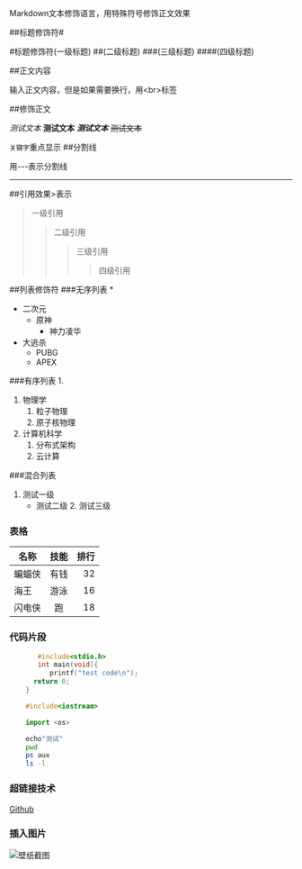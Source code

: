 Markdown文本修饰语言，用特殊符号修饰正文效果<br>

##标题修饰符\#

#标题修饰符(一级标题)
##(二级标题)
###(三级标题)
####(四级标题)

##正文内容
  
  输入正文内容，但是如果需要换行，用\<br\>标签

##修饰正文

  *测试文本*
  **测试文本**
  ***测试文本***
  ~~测试文本~~

`关键字`重点显示
##分割线

  用\-\-\-表示分割线
  
---

##引用效果\>表示
>一级引用
>>二级引用
>>>三级引用
>>>>四级引用

##列表修饰符
###无序列表 \*
* 二次元
  * 原神
    * 神力凌华
* 大逃杀
  * PUBG
  * APEX

###有序列表 1.
1. 物理学
   1. 粒子物理
   2. 原子核物理
2. 计算机科学
   1. 分布式架构
   2. 云计算

###混合列表
1. 测试一级
   * 测试二级
     2. 测试三级

### 表格
名称|技能|排行
--|:--:|--:
蝙蝠侠|有钱|32
海王|游泳|16
闪电侠|跑|18

### 代码片段
```c
       #include<stdio.h>
       int main(void){
          printf("test code\n");
	  return 0;
	}
```

```cpp
	#include<iostream>
```

```python
	import <os>
```
```bash
	echo"测试"
	pwd
	ps aux
	ls -l
```
### 超链接技术

[Github](https://www.github.com "点击访问")



### 插入图片
![壁纸截图](C:/图片地址 "点击预览")

